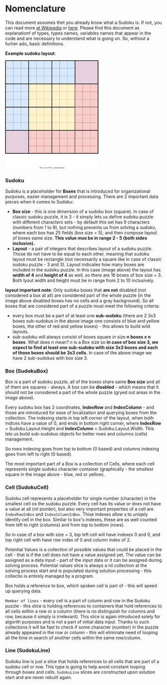 # Nomenclature

This document assumes thet you already know what a Sudoku is. If not, you can read more [at Wikipedia](https://en.wikipedia.org/wiki/Sudoku) or [here](https://www.britannica.com/topic/sudoku). Please find this document as explanationf of types, types names, variables names that appear in the code and are necessary to understand what is going on. So, without a furher ado, basic definitions.

**Example sudoku layout**:

<img src="./images/Nomenclature.svg" alt="Nomenclature picture" width="300"/>

### Sudoku

Sudoku is a placeholder for **Boxes** that is introduced for organizational purposes, easier management and processing. There are 2 important data pieces when it comes to Sudoku:

- **Box size** - this is one dimension of a sudoku box (square). In case of classic sudoku puzzle, it is 3 - it simply lets us define sudoku puzzle with different characters sets - by default this set has 9 characters (numbers from 1 to 9), but nothing prevents us from solving a sudoku, where each box has 25 fields (box size = 5), and then compose layout of boxes same size. **This value mus be in range 2 - 5 (both sides inclusive).**
- **Layout** - a pair of integers that describes layout of a sudoku puzzle. Those do not have to be equal to each other, meaning that sudoku layout must be rectangle (not necessarily a square like in case of classic sudoku puzzle - 3 and 3). Layout indicates how many boxes are included in the sudoku puzzle. In this case (image above) the layout has **width of 4** and **height of 4** as well, so there are 16 boxes of box size = 3. Both lyout width and height must be in range from 2 to 10 inclusively.

**layout important note**: Only sudoku boxes that **are not** disabled (not considered a box at all) are considered part of the whole puzzle (in the image above disabled boxes has no cells and a gray background). So all boxes that are considered part of a puzzle must meet the following criteria:

- every box must be a part of at least one **sub-sudoku** (there are 2 3x3 boxes sub-sudokus in the above image one consists of blue and yellow boxes, the other of red and yellow boxes) - this allows to build wild layouts.
- sub-sudoku will always consist of boxes square in size **n boxes x n boxes**. What does _n_ mean? _n_ is a Box size so **in case of box size 3, we expect to find at least one sub-sudoku with size 3x3 boxes and each of those boxes should be 3x3 cells.** In case of the above image we have 2 sub-sudokus with box size 3.

### Box (SudokuBox)

Box is a part of sudoku puzzle, all of the boxes share same **Box size** and all of them are squares - always. A box can be **disabled** - which means that it should not be considered a part of the whole puzzle (gryed out areas in the image above).

Every sudoku box has 2 coordinates, **IndexRow** and **IndexColumn** - and those are introduced for ease of localization and querying boxes from the collection. The indexing starts in top left corner of the layout, when both indices have a value of 0, and ends in bottom right corner, where **IndexRow** = Sudoku.Layout.Height and **IndexColumn** = Sudoku.Layout.Width. This lets us build sub-sudokus objects for better rows and columns (cells) management.

So rows indexing goes from top to bottom (0 based) and columns indexing goes from left to right (0 based).

The most important part of a Box is a collection of Cells, where each cell represents single sudoku character container (graphically - the smallest square in the image above - blue, red or yellow).

### Cell (SudokuCell)

Sudoku cell represents a placeholder for single number (character) in the smallest cell os the sudoku puzzle. Every cell has its value or does not have a value at all (nil pointer), but also very important properties of a cell are `IndexRowInBox` and `IndexColumnInBox`. Thise indexes allow s to uniqely identify cell in the box. Similar to box's indexes, these are as well counted from left to right (columns) and from top to bottom (rows).

So in case of a box with size = 3, top left cell will have indexex 0 and 0, and top right cell with have row index of 0 and column index of 2.

Potential Values is a collection of possible values that could be placed in the cell - that is if the cell does not have a value assigned yet. The value can be assigned as a data input - part of the input data or it can be assigned during solving process. Potential values slice is always a nil collection at the solving process start and is populated during solution processing - this collectio is entirely managed by a program.

Box holds a reference to box, which spoken cell is part of - this will speed up querying data.

`Member of lines` - every cell is a part of column and row in the Sudoku puzzle - this slice is holding references to containers that hold references to all cells within a row or a column (there is no distinguish for columns and row, because it simply is irrelevant). This slice is again introduced solely for algorith purposes and is not a part of initial data input. Thanks to such collections it will be fast to check if some character (number) in the puzzle already appeared in the row or column - this will eliminate need of looping all the time in search of another cells within the same row/column.

### Line (SudokuLine)

Sudoku line is just a slice that holds references to all cells that are part of a sudoku cell or row. This type is going to help avoid constant looping through boxex and cells. `SudokuLine` slices are constructed upon solution start and are never rebuilt again.